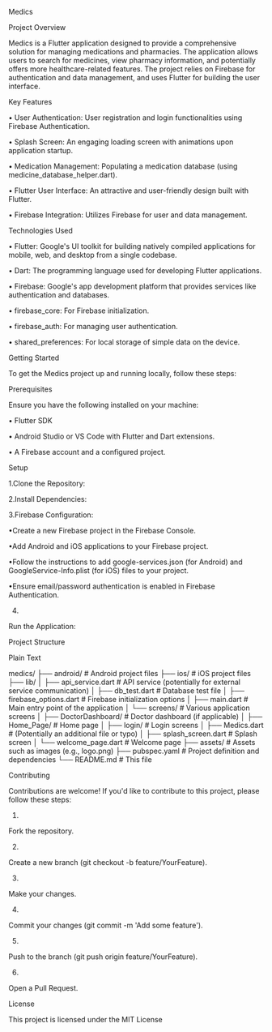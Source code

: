 Medics







Project Overview

Medics is a Flutter application designed to provide a comprehensive solution for managing medications and pharmacies. The application allows users to search for medicines, view pharmacy information, and potentially offers more healthcare-related features. The project relies on Firebase for authentication and data management, and uses Flutter for building the user interface.

Key Features

•
User Authentication: User registration and login functionalities using Firebase Authentication.

•
Splash Screen: An engaging loading screen with animations upon application startup.

•
Medication Management: Populating a medication database (using medicine_database_helper.dart).

•
Flutter User Interface: An attractive and user-friendly design built with Flutter.

•
Firebase Integration: Utilizes Firebase for user and data management.

Technologies Used

•
Flutter: Google's UI toolkit for building natively compiled applications for mobile, web, and desktop from a single codebase.

•
Dart: The programming language used for developing Flutter applications.

•
Firebase: Google's app development platform that provides services like authentication and databases.

•
firebase_core: For Firebase initialization.

•
firebase_auth: For managing user authentication.



•
shared_preferences: For local storage of simple data on the device.

Getting Started

To get the Medics project up and running locally, follow these steps:

Prerequisites

Ensure you have the following installed on your machine:

•
Flutter SDK

•
Android Studio or VS Code with Flutter and Dart extensions.

•
A Firebase account and a configured project.

Setup

1.Clone the Repository:

2.Install Dependencies:

3.Firebase Configuration:

•Create a new Firebase project in the Firebase Console.

•Add Android and iOS applications to your Firebase project.

•Follow the instructions to add google-services.json (for Android) and GoogleService-Info.plist (for iOS) files to your project.

•Ensure email/password authentication is enabled in Firebase Authentication.



4.
Run the Application:

Project Structure

Plain Text


medics/
├── android/                # Android project files
├── ios/                    # iOS project files
├── lib/
│   ├── api_service.dart    # API service (potentially for external service communication)
│   ├── db_test.dart        # Database test file
│   ├── firebase_options.dart # Firebase initialization options
│   ├── main.dart           # Main entry point of the application
│   └── screens/            # Various application screens
│       ├── DoctorDashboard/ # Doctor dashboard (if applicable)
│       ├── Home_Page/      # Home page
│       ├── login/          # Login screens
│       ├── Medics.dart     # (Potentially an additional file or typo)
│       ├── splash_screen.dart # Splash screen
│       └── welcome_page.dart # Welcome page
├── assets/                 # Assets such as images (e.g., logo.png)
├── pubspec.yaml            # Project definition and dependencies
└── README.md               # This file


Contributing

Contributions are welcome! If you'd like to contribute to this project, please follow these steps:

1.
Fork the repository.

2.
Create a new branch (git checkout -b feature/YourFeature).

3.
Make your changes.

4.
Commit your changes (git commit -m 'Add some feature').

5.
Push to the branch (git push origin feature/YourFeature).

6.
Open a Pull Request.

License

This project is licensed under the MIT License


